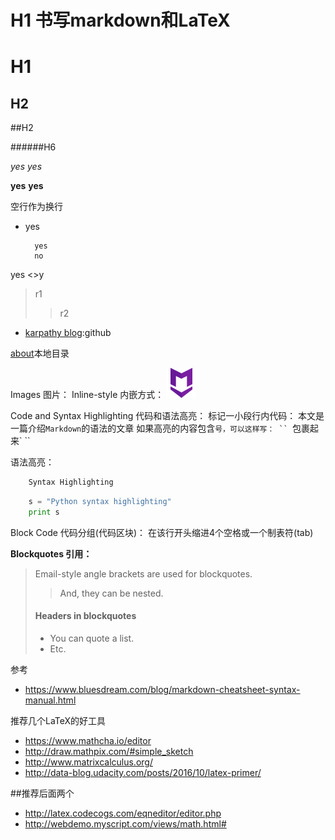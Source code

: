H1 书写markdown和LaTeX
===
# H1



H2
---
##H2

######H6

*yes*
_yes_

**yes**
__yes__

空行作为换行


* yes

        yes
        no
        
<hello>yes
<>y

>r1
>
>>r2
>

* [karpathy blog](https://github.com/karpathy):github

[about](/home/naruto)本地目录

Images 图片：
Inline-style 内嵌方式：
![alt text](https://github.com/adam-p/markdown-here/raw/master/src/common/images/icon48.png "title text")
 

Code and Syntax Highlighting 代码和语法高亮：
标记一小段行内代码：
本文是一篇介绍`Markdown`的语法的文章 
如果高亮的内容包含`号，可以这样写：
`` `包裹起来` ``
 
语法高亮：
```html
    Syntax Highlighting
```

```python
    s = "Python syntax highlighting"
    print s
```

Block Code 代码分组(代码区块)：
在该行开头缩进4个空格或一个制表符(tab)
 
<strong>Blockquotes 引用：</strong>
> Email-style angle brackets
> are used for blockquotes.
> > And, they can be nested.
> #### Headers in blockquotes
> * You can quote a list.
> * Etc.

参考
* https://www.bluesdream.com/blog/markdown-cheatsheet-syntax-manual.html

推荐几个LaTeX的好工具
* https://www.mathcha.io/editor
* http://draw.mathpix.com/#simple_sketch
* http://www.matrixcalculus.org/
* http://data-blog.udacity.com/posts/2016/10/latex-primer/

##推荐后面两个
* http://latex.codecogs.com/eqneditor/editor.php
* http://webdemo.myscript.com/views/math.html#
        
